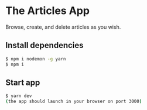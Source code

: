 # The Articles App

Browse, create, and delete articles as you wish.

## Install dependencies

```sh
$ npm i nodemon -g yarn
$ npm i
```

## Start app

```sh
$ yarn dev
(the app should launch in your browser on port 3000)
```